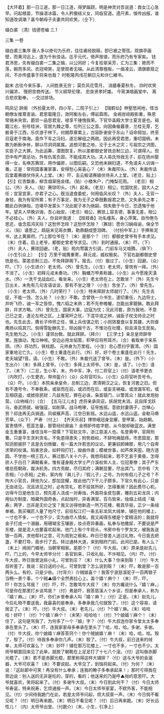 <!-- { "loadSidebar": true } -->
【大环着】那一日江道，那一日江道，得梦蹊跷，明是神灵对吾说道：救女江心急早。问起根苗，节操凛冰霜，令人矜傲结义女，同临官道。遗尺素，悞传凶报。谁知道改调潮？喜今朝母子夫妻共同欢笑。（仝下）

缀白裘 〔清〕钱德苍编 三.1

三集 
一卷
 
缀白裘三集序
唐人多以绝句为乐府，往往甫经脱稿，卽已被之管弦。观旗亭画壁，而黄河远上，遂为千秋佳话。迄乎元代，倚声按谱，而乐府乃有专家矣。
钱君沛思，先有缀白裘一二集之辑，以公同好；今复拾翠采芳，汇为三集：艳而不荡，婉而多风，衣冠啼笑，足使观者无端。从此清尊檀板，一曲凌云，酒旗歌扇之间，不亦传盛事于将来也哉？
时乾隆丙戌花朝日元和许仁緖书。
 
副末
古往今来乐事，
人间胜景无穷；
莫负风花雪月，
消磨春夏秋冬。
四时欢笑兴偏浓，
慢把宫商传送。
节义纲常伦理，
忠良贤孝奸雄。
今宵演唱画堂中，
离合悲欢勤奉。
--交过排场。
 
鸣凤记
辞阁
（外扮夏太师，四小军，二院子引上）
【瑞鹤仙】林壑悠闲地，怪当朝僚友推尊宣谕。君恩载隆日，效阿衡左右，傅岩霖雨。
金阙岧峣殿影重，殊恩常锡未央宫。爵崇一品思君宠，禄享千锺愧我荣。下官华盖殿大学士夏言是也。祖籍江右，别号桂洲，官居九棘之尊，位列三公之首。向因桑楡暮景，兰桂无芽，乞骸骨于江西，乐优游于林下。何期荐章累上，岂容卧谢安于东山？诏命频加，终至召寇老于南海。竟作下车之冯妇，遂忘解组之两疏。因此再受君恩，重叨国柄，未敢为断断休休，聊以尽洞洞属属。追想河套之地，沦于土木之灾；亏祖宗之洪图，实臣子之大罪。为此运筹，潜图恢复。所以差都御史曾铣总制三边，可谓得人。但恐中有严嵩忌功，外有仇鸾负固，不能成其大功。夫人易氏怜我无子，前在扬州娶得一女，名唤苏赛琼，用作偏房，以图后嗣。又恐他未娴妇道，不免请夫人训诲一番。正是：常将国事兼家事，安得愁心易喜心？（末）朱裁叩头。（外）朱裁传话后堂着赛娘伏侍夫人上堂。（末）吓，击云板请赛娘伏侍夫人上堂。（老旦，贴上）
【引】红杏飘香，柳含烟翠拖金缕。（贴）小楼朱户，门掩梨花雨。
（老旦）相公。（外）夫人。（贴）赛琼叩头。（外）起来。（老旦）相公，忧国忧民，固大人之任；宜室宜家，亦君子之心。旣当退食委蛇，何用临风长叹？（外）夫人，无官一身轻，我为有官所累；有子万事足，我为无子之牵旣歉报君之恩，又失承先之孝；覩此白驹弹指，岂堪华发蒙头？况此妮子本为继嗣，倘失敎于今日，恐遗悔于他年。望夫人早晚训诲，吾心始安。（老旦）相公，赛琼丄容言德，事事无差，相公不必挂心。（外）夫人，你且听我道：
【桂枝香】功名缰系，身心萍寓。自怜倦鸟思还，谁念孤鸿天际？这愁怀怎除？这愁怀怎除？〔赛琼〕愿你习娴母谕，保全节义。（贴）谩思之，趋庭未见斑衣舞，勒鼎翻成堕泪碑。
（付扮中军上）手捧紫泥书，达上黄扉府。门上那位爷在？（末）是那个？（付）都御史曾爷有手本求见。（末）住着。启上老爷，都御史曾老爷求见。（外）到时通报。（末）吓。（下）（外）夫人，赛琼回避。（老，贴）苑内莺簧方引调，门前车马又喧腾。（俱下）（小生引众上）
【引】万里干城膺重寄，拜元戎，威权极矣。
下官右副都御史曾铣是也。蒙差总制三边，不免拜辞阁下。报去。（付）报过了。（小生）回避。（众）吓。（下）（小生进介）老太师。（外）曾先生。（小生）老太师，曾铣有一拜。（外）不消了。（小生）初拜元戎未奏功。（外）胸蟠万甲素称雄。（小生）从今愿挽天潢水。（外）一洗干戈战血红。看坐来。（小生）老太师在上，怎敢坐？（外）先生今日出关，未免有几句言语谈谈，那有不坐之理？（小生）吿坐了。（外）曾先生。（小生）老太师。（外）几时荣行？（小生）特来拜辞太师就行了。（外）先生去促，不能一饯，怎么处？（小生）不敢。念曾铣一介书生，遂叨重任，九边将士，并听飞符，诚一军之皆惊，愧六韬之未熟；若不先参帷幄，岂能出掌貔貅。敢此拜辞，幷求方略。（外）曾先生，国家大事，边寇为忧；况此河套，原为我地，不意己巳之变，遂沦左袵之区。上厪宵旰之忧，下混华戎之辨，诚臣子枕戈待旦之时也。先生此去，膺长子帅师之任，愼上兵伐谋之机；小则效蚕食以复其疆，大则奋鹰扬以捣其穴。倘得雪耻酬先王，除凶报千古，不惟功在社稷，抑且泽及生民矣。先生勉为之。（小生）谨领台敎。就此拜辞。（拜介）
【三学士】亲总皇师辞帝里。旌旗动，鬼泣神啼。安边必用龙韬策，积甲应将熊耳齐。（合）看取单于来系颈。（外）将功烈，铁柱题。
元帅身为万里程。（小生）忠心愿扫宇寰清。（外）国家重地沦亡久。（小生）卷土重逢在此行。（外）好，好个卷土重逢在此行！先生，老夫端望?音。请。（小生）不敢。（外）朱裁代送了曾爷。（末）是。（外下）（小生出介）（末）多拜上曾爷。（小生）多拜上太师爷。（末）是，请了。（小生）请了。（末下）（二旦，生小军，末，外中军，净，付二将官上）（付）请老爷更衣（内吹打，小生更衣，带帅盔介）（众）众将官叩头。（小生）众将官听吾号令。（众）吓。（小生）本院亲承皇命，总制三边，肃清朔汉之尘，恢复河套之旧。但有不遵号令，不奉敎条，或驱而在前，或迟而在后，或妄言祸福，或泄漏军机，或互相窃盗，或掳掠民财：凡兹有犯，罪在必诛，枭首辕门，以警其众！就此发炮抬营。（众吶喊介）（合）
【五马江儿水】虎将亲承凤诏，妖胡党未消。且自挥戈跃马，奋武扬骁。破强寇，如削草。战马咆哮，征导旌摇。意欲封妻荫子，岂惮心劳？祁连再无兵骑遶。风唳雁声高，江空日影摇。水远山遥，水远山遥。金勒马嘶芳草。（众下）
严寿
（付上）
【齐天乐前】博带峨冠身显耀，登甲第，始趋朝。富贵情怀，苞苴志量，那管经纶廊庙？
金榜胪传姓字题，从今脱却破蓝衣。满堂金玉重重富，谁信当年一腐儒？下官赵文华，浙江慈溪人也。名登黄甲，官拜刑曹。只是平生贪利贪名，不免患得患失；附势趋权，不辞吮痈舐痔。市恩固宠，那知沥胆披肝？且是舌剑唇鎗，有一篇大诈若忠的议论。更兼奴颜婢膝，用几个自卑求荣的权谋。陷害忠良，如秤钩打钉，拗曲作直；模棱世事，如芦席夹囤，随方逐圆。不学他一榜三百人，赛过那八关十六子。我想将起来，若不乞哀于黄昏，怎得骄人于白日？满朝看来，惟有谨身殿大学士严介溪权侔人主，位冠羣僚；其子严东楼总揽朝政，裁决机务。四方贡献，尽归其府；满朝显要，尽出其门。京中有『大丞相』『小丞相』之称，家内有『眞儿子』『假儿子』之号。为何有假儿子之号？不拘大小官员，拜他为父，卽加显耀，故此他门下干儿子颇多。下官久有此心，只是无由进见。况且进见之时，必有贽礼，若不投其所好，怎得重用？因此费尽心机，访得今日是他生日，预先差人浇成一对寿烛，外面将金皮包裹，雕刻五彩龙凤；内用仙方制度，暗藏外国奇香。点起烛时，异香满室，百鸟皆来，烛烟上结成『福寿』两字，岂非是无价之宝？我又访得他新造一所万花楼，极其华丽，正少一条绒单被。我买嘱匠人量了他尺寸，前往松江打一条五彩龙凤大绒单，铺在他的楼上，一寸也不多，一寸也不少，实为曲尽人情矣。我又闻得东楼是个爱精洁的；我就将金子打成一个溺器，用珊瑚宝玉镶嵌，妆点奇异春画，私奉与他撒尿，不要说是严东楼，就是泥人也要喜欢起来。他门上有个牛班头，书房中有个罗龙文，被我各送银一百两，求他帮衬之意，可为周到之极矣。昨日已曾差人送过礼物，今日竟去把盏，不要打导，竟步行了去。转过通林大道，来到相府门前。此间已是。有人么？（末上）阀阅门楣地，当朝宰相家。是那个？（付）牛大叔。（末）原来是赵先儿吓。门上的，今早太师爷分付：各官到来，只收礼帖，不许相见。（内）吓。（付）牛大叔，昨日我曾送些小礼，可曾到庄？（末）什么大事？你来到赃！（付）牛大叔听差了。我说：前日送的小礼，可曾到堂？怎么说到赃？（末）吓，敢是那一百两头么。有的，只是少些。（付背介）介贼娘喜个！我答宁波慈溪驼子一百两银子当畅一景个事，个个贼▲嬉个全然弗拉心上。盖个嬉丫麻个！（末）吓，吓，吓！你怎么骂我？（付）吓，吓，怎敢骂牛大叔？（末）你方纔说什么『嬉丫麻，』可是你在那里打乡谈骂我？（付）弗是吓，我答慈溪人个乡谈，但是奉承人，称为『嬉丫麻。』（末）吓，你们乡里奉承人叫『嬉丫麻？』（付）正是。（末）赵先儿，今后礼物不要送我，我最喜的是奉承，多奉承我几句就彀了。（付）这个容易，请居正了。（末）吓。（付）牛大叔。（末）老先儿。（付）?个嬉丫麻。（末）哈哈哈！好吓！（付）?个嬉丫麻个！（末笑）哈哈哈！（付）?个娘嬉丫麻个！（末）住了，这句是骂我了，为何多了一个『娘』字？（付）牛大叔连你家令堂太太多奉承在里头了。（末）吓，连我家家母多奉承在里头了？哈，哈，哈。多谢，多谢。（付）牛大叔，你个娘嬉丫麻答答窍个！你个贼娘嬉丫麻！（末）哈，哈，哈。彀了，彀了。（付）待我多奉承你几声。（末）彀了。（付）牛大叔，前日送来的绒单，太师可欢喜么？（末）妙吓！铺在那万花楼上，一寸也不多，一寸也不少。太师爷朝罢回来见了此单，就脱了朝靴在上足足打了十七八个滚。（付）这叫做赤脚光棍了。（末）若不是赤脚光棍，那里称得这样大铺排？（付）送与大爷的金溺器，大爷可欢喜？（末）不要说起。大爷见了，到恼将起来。（付）为何？（末）说：『这赵郞中可笑！再没有什么奉承；连我的瞭子多奉承起来！』那时亏得我在旁边说：别人送的无非是吃的，穿的，看的；他送来的乃是呼▲抛的意思吓。大爷就喜欢，笑将起来了。（付）多谢牛大叔。（末）今日到此何干？（付）今日太师爷寿诞，特来祝寿，乞烦通报一声。（末）今日太师爷家宴，不欵外客，不能相见。（付）少间待我跪门在此，若是太师爷问起，烦大叔禀一声。（末）今日倘不看见呢？（付）明日再来跪。（末）明日不看见呢？（付）后日再来跪。（末）好长远性儿！（内）太师爷出堂。（付跪介）（末，小生，引净上）
